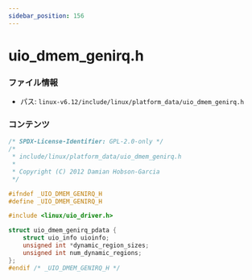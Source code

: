 ```yaml
---
sidebar_position: 156
---
```

# uio_dmem_genirq.h

### ファイル情報

- パス: `linux-v6.12/include/linux/platform_data/uio_dmem_genirq.h`

### コンテンツ

```h
/* SPDX-License-Identifier: GPL-2.0-only */
/*
 * include/linux/platform_data/uio_dmem_genirq.h
 *
 * Copyright (C) 2012 Damian Hobson-Garcia
 */

#ifndef _UIO_DMEM_GENIRQ_H
#define _UIO_DMEM_GENIRQ_H

#include <linux/uio_driver.h>

struct uio_dmem_genirq_pdata {
	struct uio_info	uioinfo;
	unsigned int *dynamic_region_sizes;
	unsigned int num_dynamic_regions;
};
#endif /* _UIO_DMEM_GENIRQ_H */

```

